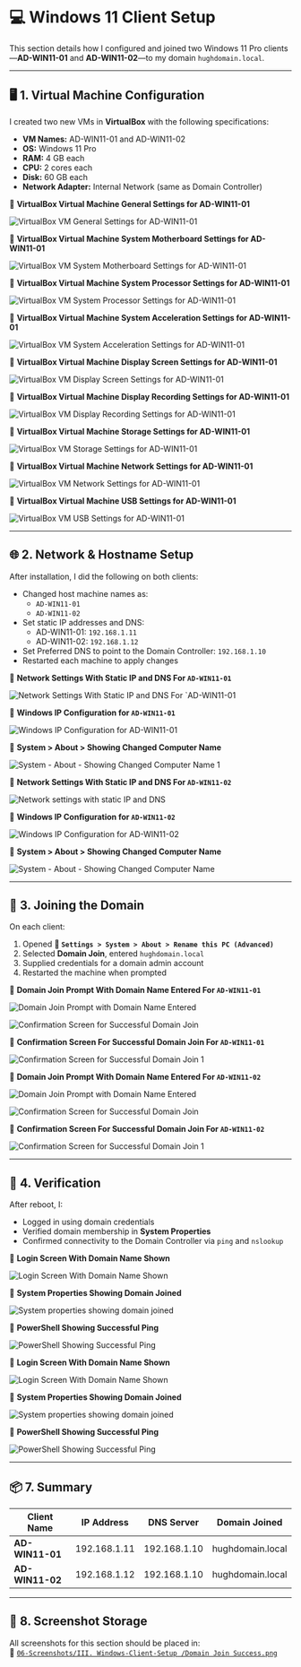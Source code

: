 # 💻 Windows 11 Client Setup

This section details how I configured and joined two Windows 11 Pro clients—**AD-WIN11-01** and **AD-WIN11-02**—to my domain `hughdomain.local`.

---

## 🖥️ 1. Virtual Machine Configuration

I created two new VMs in **VirtualBox** with the following specifications:

- **VM Names:** AD-WIN11-01 and AD-WIN11-02
- **OS:** Windows 11 Pro
- **RAM:** 4 GB each
- **CPU:** 2 cores each
- **Disk:** 60 GB each
- **Network Adapter:** Internal Network (same as Domain Controller)

📸 **VirtualBox Virtual Machine General Settings for AD-WIN11-01**

![VirtualBox VM General Settings for AD-WIN11-01](https://github.com/user-attachments/assets/8da28c73-02bf-4688-b908-1af65d8b30e5)

📸 **VirtualBox Virtual Machine System Motherboard Settings for AD-WIN11-01**

![VirtualBox VM System Motherboard Settings for AD-WIN11-01](https://github.com/user-attachments/assets/dd51caf8-2558-497c-baf8-6e6b83042bf2)

📸 **VirtualBox Virtual Machine System Processor Settings for AD-WIN11-01**

![VirtualBox VM System Processor Settings for AD-WIN11-01](https://github.com/user-attachments/assets/3febf267-9362-45f6-be6c-7edb8149189e)

📸 **VirtualBox Virtual Machine System Acceleration Settings for AD-WIN11-01**

![VirtualBox VM System Acceleration Settings for AD-WIN11-01](https://github.com/user-attachments/assets/82c218ca-a10f-4561-94cc-53fd3d8738a7)

📸 **VirtualBox Virtual Machine Display Screen Settings for AD-WIN11-01**

![VirtualBox VM Display Screen Settings for AD-WIN11-01](https://github.com/user-attachments/assets/5395c314-ac3d-4826-b21a-bfc9ed74732a)

📸 **VirtualBox Virtual Machine Display Recording Settings for AD-WIN11-01**

![VirtualBox VM Display Recording Settings for AD-WIN11-01](https://github.com/user-attachments/assets/76037d83-952d-4d58-bc2e-4bf21267e024)

📸 **VirtualBox Virtual Machine Storage Settings for AD-WIN11-01**

![VirtualBox VM Storage Settings for AD-WIN11-01](https://github.com/user-attachments/assets/c7329dad-1fd4-4999-af5e-d28656bbda93)

📸 **VirtualBox Virtual Machine Network Settings for AD-WIN11-01**

![VirtualBox VM Network Settings for AD-WIN11-01](https://github.com/user-attachments/assets/e6e8b8a7-8baa-4498-84a7-448d5aabf7e7)

📸 **VirtualBox Virtual Machine USB Settings for AD-WIN11-01**

![VirtualBox VM USB Settings for AD-WIN11-01](https://github.com/user-attachments/assets/e2219acf-0c0d-4e36-84a4-edfbcf93e087)


---

## 🌐 2. Network & Hostname Setup

After installation, I did the following on both clients:

- Changed host machine names as:
  - `AD-WIN11-01`
  - `AD-WIN11-02`
- Set static IP addresses and DNS:
  - AD-WIN11-01: `192.168.1.11`
  - AD-WIN11-02: `192.168.1.12`
- Set Preferred DNS to point to the Domain Controller: `192.168.1.10`
- Restarted each machine to apply changes

📸 **Network Settings With Static IP and DNS For `AD-WIN11-01`**

![Network Settings With Static IP and DNS For `AD-WIN11-01](https://github.com/user-attachments/assets/56804e76-f1bd-4fa3-9dfe-b085a1fe9e43)

📸 **Windows IP Configuration for `AD-WIN11-01`**

![Windows IP Configuration for AD-WIN11-01](https://github.com/user-attachments/assets/a4ede77c-2a9e-4af1-b2b3-964a608f182c)

📸 **System > About > Showing Changed Computer Name**

![System - About - Showing Changed Computer Name 1](https://github.com/user-attachments/assets/1e124501-0f94-413e-a88c-3681087c3c99)

📸 **Network Settings With Static IP and DNS For `AD-WIN11-02`**

![Network settings with static IP and DNS](https://github.com/user-attachments/assets/a10095ff-e4f6-4635-9459-7e0333493914)

📸 **Windows IP Configuration for `AD-WIN11-02`**

![Windows IP Configuration for AD-WIN11-02](https://github.com/user-attachments/assets/4dff8c8c-ee88-4877-974f-5e48629e5403)

📸 **System > About > Showing Changed Computer Name**

![System - About - Showing Changed Computer Name](https://github.com/user-attachments/assets/e8f8deae-6ed3-4fc7-8e58-8191d547d59e)

---

## 🏢 3. Joining the Domain

On each client:

1. Opened **📂 `Settings > System > About > Rename this PC (Advanced)`**
2. Selected **Domain Join**, entered `hughdomain.local`
3. Supplied credentials for a domain admin account
4. Restarted the machine when prompted

📸 **Domain Join Prompt With Domain Name Entered For `AD-WIN11-01`**

![Domain Join Prompt with Domain Name Entered](https://github.com/user-attachments/assets/dc7540d2-de7f-4f32-be2b-fcf0998c53f1)

![Confirmation Screen for Successful Domain Join](https://github.com/user-attachments/assets/84a03122-8d70-48ac-b7d3-e7a9b464722f)

📸 **Confirmation Screen For Successful Domain Join For `AD-WIN11-01`**

![Confirmation Screen for Successful Domain Join 1](https://github.com/user-attachments/assets/06c695ad-39af-4467-b560-ba8d8d600e10)

📸 **Domain Join Prompt With Domain Name Entered For `AD-WIN11-02`**

![Domain Join Prompt with Domain Name Entered](https://github.com/user-attachments/assets/fc5bfcb1-afc5-46ba-8c8b-b49768ae6981)

![Confirmation Screen for Successful Domain Join](https://github.com/user-attachments/assets/4c02ba18-e465-4167-8d42-c2b24110f5b1)

📸 **Confirmation Screen For Successful Domain Join For `AD-WIN11-02`**

![Confirmation Screen for Successful Domain Join 1](https://github.com/user-attachments/assets/11c484a7-0a8d-4b4f-bffd-3ae36bce120b)

---

## 🧪 4. Verification

After reboot, I:

- Logged in using domain credentials
- Verified domain membership in **System Properties**
- Confirmed connectivity to the Domain Controller via `ping` and `nslookup`

📸 **Login Screen With Domain Name Shown**

![Login Screen With Domain Name Shown](https://github.com/user-attachments/assets/60ffc840-6c1d-4db0-bed2-1af49fd3f053)

📸 **System Properties Showing Domain Joined**

![System properties showing domain joined](https://github.com/user-attachments/assets/afdbaec2-139e-44b0-a573-16005268edc4)

📸 **PowerShell Showing Successful Ping**

![PowerShell Showing Successful Ping](https://github.com/user-attachments/assets/7920886b-afa6-45ca-87ec-83f85a2364e5)

📸 **Login Screen With Domain Name Shown**

![Login Screen With Domain Name Shown](https://github.com/user-attachments/assets/9ff3b78a-7e31-4b3a-87c9-a9d30626c624)

📸 **System Properties Showing Domain Joined**

![System properties showing domain joined](https://github.com/user-attachments/assets/9d55c881-e968-40ee-ab5f-1b3c8baf73b3)

📸 **PowerShell Showing Successful Ping**

![PowerShell Showing Successful Ping](https://github.com/user-attachments/assets/786662b4-9a08-4464-9acf-d0c0973b9002)

---

## 📦 7. Summary

| Client Name         | IP Address    | DNS Server     | Domain Joined    |
|---------------------|---------------|----------------|------------------|
| **AD-WIN11-01**     | 192.168.1.11  | 192.168.1.10   | hughdomain.local |
| **AD-WIN11-02**     | 192.168.1.12  | 192.168.1.10   | hughdomain.local |

---

## 📁 8. Screenshot Storage

All screenshots for this section should be placed in:  
📂 [`06-Screenshots/III. Windows-Client-Setup
/Domain Join Success.png`](https://github.com/Hugh-Kumbi/Hugh-Kumbi-Active-Directory-Lab/blob/main/06-Screenshots/III.%20Windows-Client-Setup/README.md)
